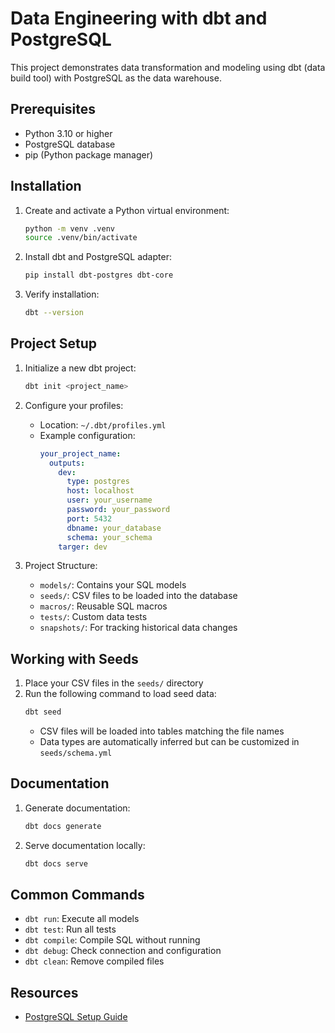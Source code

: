 # Data Engineering with dbt and PostgreSQL

This project demonstrates data transformation and modeling using dbt (data build tool) with PostgreSQL as the data warehouse.

## Prerequisites

- Python 3.10 or higher
- PostgreSQL database
- pip (Python package manager)

## Installation

1. Create and activate a Python virtual environment:
   ```bash
   python -m venv .venv
   source .venv/bin/activate
   ```

2. Install dbt and PostgreSQL adapter:
   ```bash
   pip install dbt-postgres dbt-core
   ```

3. Verify installation:
   ```bash
   dbt --version
   ```

## Project Setup

1. Initialize a new dbt project:
   ```bash
   dbt init <project_name>
   ```

2. Configure your profiles:
   - Location: `~/.dbt/profiles.yml`
   - Example configuration:
     ```yaml
     your_project_name:
       outputs:
         dev:
           type: postgres
           host: localhost
           user: your_username
           password: your_password
           port: 5432
           dbname: your_database
           schema: your_schema
         targer: dev
     ```

3. Project Structure:
   - `models/`: Contains your SQL models
   - `seeds/`: CSV files to be loaded into the database
   - `macros/`: Reusable SQL macros
   - `tests/`: Custom data tests
   - `snapshots/`: For tracking historical data changes

## Working with Seeds

1. Place your CSV files in the `seeds/` directory
2. Run the following command to load seed data:
   ```bash
   dbt seed
   ```
   - CSV files will be loaded into tables matching the file names
   - Data types are automatically inferred but can be customized in `seeds/schema.yml`

## Documentation

1. Generate documentation:
   ```bash
   dbt docs generate
   ```

2. Serve documentation locally:
   ```bash
   dbt docs serve
   ```

## Common Commands

- `dbt run`: Execute all models
- `dbt test`: Run all tests
- `dbt compile`: Compile SQL without running
- `dbt debug`: Check connection and configuration
- `dbt clean`: Remove compiled files

## Resources

- [PostgreSQL Setup Guide](https://docs.getdbt.com/docs/core/connect-data-platform/postgres-setup)

